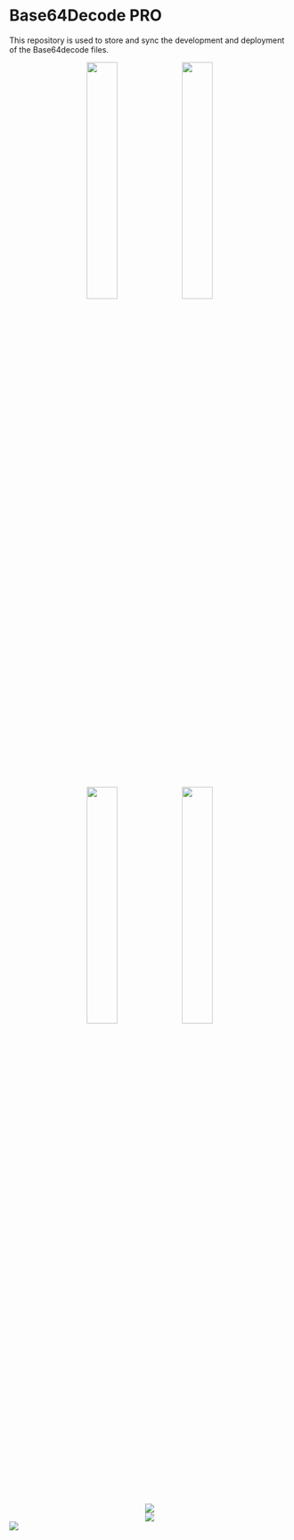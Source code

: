 # Base64Decode PRO
This repository is used to store and sync the development and deployment of the Base64decode files. 


<p align="center">
     <img width="33%" src="https://i.stack.imgur.com/RJj4x.png">
    <img width="33%" src="https://i.stack.imgur.com/RJj4x.png">
</p>
<div align="center">
     <img width="33%" src="https://i.stack.imgur.com/RJj4x.png">
    <img width="33%" src="https://i.stack.imgur.com/RJj4x.png">
</div>
<div align="center">
    <img src="https://i.stack.imgur.com/RJj4x.png">
   
</div>
<div align="center">
    <img src="https://i.stack.imgur.com/RJj4x.png">
  
</div>
  <img align="center" src="https://i.stack.imgur.com/RJj4x.png">
